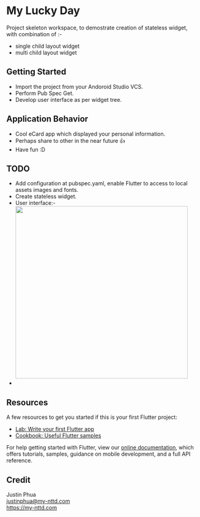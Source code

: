 # My Lucky Day

Project skeleton workspace, to demostrate creation of stateless widget, with combination of :- 
  - single child layout widget 
  - multi child layout widget


## Getting Started

- Import the project from your Andoroid Studio VCS.
- Perform Pub Spec Get.
- Develop user interface as per widget tree.


## Application Behavior

- Cool eCard app which displayed your personal information.
- Perhaps share to other in the near future 👍 
- Have fun :D


## TODO

- Add configuration at pubspec.yaml, enable Flutter to access to local assets images and fonts.
- Create stateless widget.
- User interface:- <br>
  <img src="https://user-images.githubusercontent.com/1797547/129457944-d412340e-135e-4109-849d-6fe082143777.png" height="450">
- 

        
## Resources

A few resources to get you started if this is your first Flutter project:

- [Lab: Write your first Flutter app](https://flutter.dev/docs/get-started/codelab)
- [Cookbook: Useful Flutter samples](https://flutter.dev/docs/cookbook)

For help getting started with Flutter, view our
[online documentation](https://flutter.dev/docs), which offers tutorials,
samples, guidance on mobile development, and a full API reference.


## Credit

Justin Phua <br>
justinphua@my-nttd.com <br>
https://my-nttd.com

